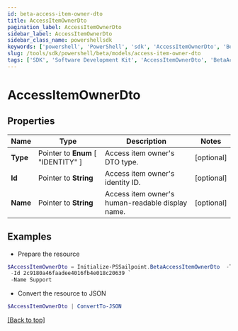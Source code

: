 ```yaml
---
id: beta-access-item-owner-dto
title: AccessItemOwnerDto
pagination_label: AccessItemOwnerDto
sidebar_label: AccessItemOwnerDto
sidebar_class_name: powershellsdk
keywords: ['powershell', 'PowerShell', 'sdk', 'AccessItemOwnerDto', 'BetaAccessItemOwnerDto'] 
slug: /tools/sdk/powershell/beta/models/access-item-owner-dto
tags: ['SDK', 'Software Development Kit', 'AccessItemOwnerDto', 'BetaAccessItemOwnerDto']
---
```



# AccessItemOwnerDto

## Properties

Name | Type | Description | Notes
------------ | ------------- | ------------- | -------------
**Type** |  Pointer to  **Enum** [  "IDENTITY" ] | Access item owner's DTO type. | [optional] 
**Id** |  Pointer to **String** | Access item owner's identity ID. | [optional] 
**Name** |  Pointer to **String** | Access item owner's human-readable display name. | [optional] 

## Examples

- Prepare the resource
```powershell
$AccessItemOwnerDto = Initialize-PSSailpoint.BetaAccessItemOwnerDto  -Type IDENTITY `
 -Id 2c9180a46faadee4016fb4e018c20639 `
 -Name Support
```

- Convert the resource to JSON
```powershell
$AccessItemOwnerDto | ConvertTo-JSON
```


[[Back to top]](#) 

